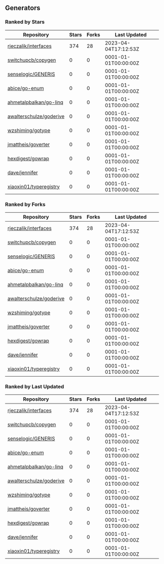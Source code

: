 ## Generators

### Ranked by Stars

| Repository | Stars | Forks | Last Updated |
|------------|-------|-------|--------------|
| [rjeczalik/interfaces](https://github.com/rjeczalik/interfaces) | 374 | 28 | 2023-04-04T17:12:53Z |
| [switchupcb/copygen](https://github.com/switchupcb/copygen) | 0 | 0 | 0001-01-01T00:00:00Z |
| [senselogic/GENERIS](https://github.com/senselogic/GENERIS) | 0 | 0 | 0001-01-01T00:00:00Z |
| [abice/go-enum](https://github.com/abice/go-enum) | 0 | 0 | 0001-01-01T00:00:00Z |
| [ahmetalpbalkan/go-linq](https://github.com/ahmetalpbalkan/go-linq) | 0 | 0 | 0001-01-01T00:00:00Z |
| [awalterschulze/goderive](https://github.com/awalterschulze/goderive) | 0 | 0 | 0001-01-01T00:00:00Z |
| [wzshiming/gotype](https://github.com/wzshiming/gotype) | 0 | 0 | 0001-01-01T00:00:00Z |
| [jmattheis/goverter](https://github.com/jmattheis/goverter) | 0 | 0 | 0001-01-01T00:00:00Z |
| [hexdigest/gowrap](https://github.com/hexdigest/gowrap) | 0 | 0 | 0001-01-01T00:00:00Z |
| [dave/jennifer](https://github.com/dave/jennifer) | 0 | 0 | 0001-01-01T00:00:00Z |
| [xiaoxin01/typeregistry](https://github.com/xiaoxin01/typeregistry) | 0 | 0 | 0001-01-01T00:00:00Z |

### Ranked by Forks

| Repository | Stars | Forks | Last Updated |
|------------|-------|-------|--------------|
| [rjeczalik/interfaces](https://github.com/rjeczalik/interfaces) | 374 | 28 | 2023-04-04T17:12:53Z |
| [switchupcb/copygen](https://github.com/switchupcb/copygen) | 0 | 0 | 0001-01-01T00:00:00Z |
| [senselogic/GENERIS](https://github.com/senselogic/GENERIS) | 0 | 0 | 0001-01-01T00:00:00Z |
| [abice/go-enum](https://github.com/abice/go-enum) | 0 | 0 | 0001-01-01T00:00:00Z |
| [ahmetalpbalkan/go-linq](https://github.com/ahmetalpbalkan/go-linq) | 0 | 0 | 0001-01-01T00:00:00Z |
| [awalterschulze/goderive](https://github.com/awalterschulze/goderive) | 0 | 0 | 0001-01-01T00:00:00Z |
| [wzshiming/gotype](https://github.com/wzshiming/gotype) | 0 | 0 | 0001-01-01T00:00:00Z |
| [jmattheis/goverter](https://github.com/jmattheis/goverter) | 0 | 0 | 0001-01-01T00:00:00Z |
| [hexdigest/gowrap](https://github.com/hexdigest/gowrap) | 0 | 0 | 0001-01-01T00:00:00Z |
| [dave/jennifer](https://github.com/dave/jennifer) | 0 | 0 | 0001-01-01T00:00:00Z |
| [xiaoxin01/typeregistry](https://github.com/xiaoxin01/typeregistry) | 0 | 0 | 0001-01-01T00:00:00Z |

### Ranked by Last Updated

| Repository | Stars | Forks | Last Updated |
|------------|-------|-------|--------------|
| [rjeczalik/interfaces](https://github.com/rjeczalik/interfaces) | 374 | 28 | 2023-04-04T17:12:53Z |
| [switchupcb/copygen](https://github.com/switchupcb/copygen) | 0 | 0 | 0001-01-01T00:00:00Z |
| [senselogic/GENERIS](https://github.com/senselogic/GENERIS) | 0 | 0 | 0001-01-01T00:00:00Z |
| [abice/go-enum](https://github.com/abice/go-enum) | 0 | 0 | 0001-01-01T00:00:00Z |
| [ahmetalpbalkan/go-linq](https://github.com/ahmetalpbalkan/go-linq) | 0 | 0 | 0001-01-01T00:00:00Z |
| [awalterschulze/goderive](https://github.com/awalterschulze/goderive) | 0 | 0 | 0001-01-01T00:00:00Z |
| [wzshiming/gotype](https://github.com/wzshiming/gotype) | 0 | 0 | 0001-01-01T00:00:00Z |
| [jmattheis/goverter](https://github.com/jmattheis/goverter) | 0 | 0 | 0001-01-01T00:00:00Z |
| [hexdigest/gowrap](https://github.com/hexdigest/gowrap) | 0 | 0 | 0001-01-01T00:00:00Z |
| [dave/jennifer](https://github.com/dave/jennifer) | 0 | 0 | 0001-01-01T00:00:00Z |
| [xiaoxin01/typeregistry](https://github.com/xiaoxin01/typeregistry) | 0 | 0 | 0001-01-01T00:00:00Z |

